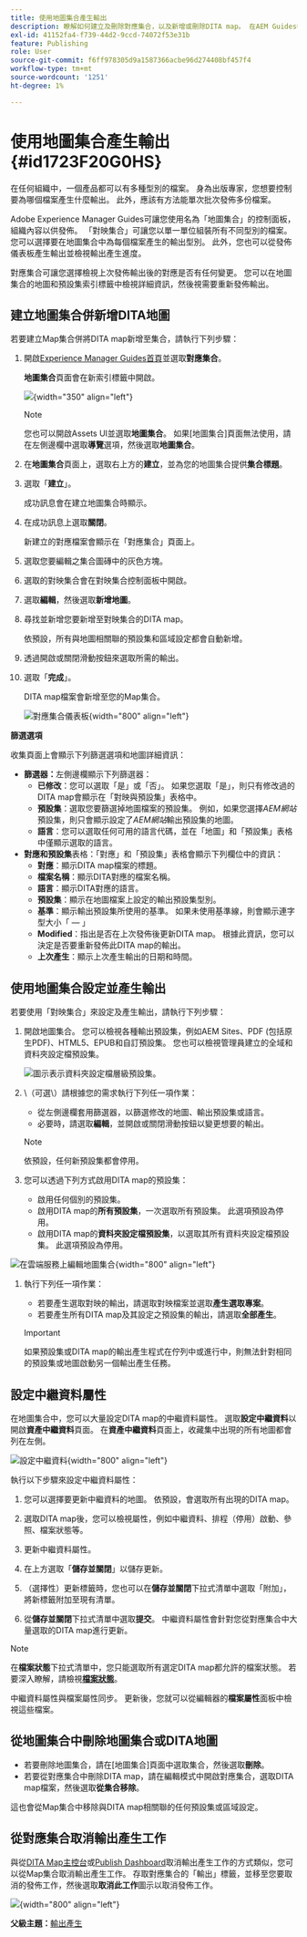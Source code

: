 ```yaml
---
title: 使用地圖集合產生輸出
description: 瞭解如何建立及刪除對應集合，以及新增或刪除DITA map。 在AEM Guides中，從對應集合設定、產生和取消輸出產生工作。
exl-id: 41152fa4-f739-44d2-9ccd-74072f53e31b
feature: Publishing
role: User
source-git-commit: f6ff978305d9a1587366acbe96d274408bf457f4
workflow-type: tm+mt
source-wordcount: '1251'
ht-degree: 1%

---
```


# 使用地圖集合產生輸出 {#id1723F20G0HS}

在任何組織中，一個產品都可以有多種型別的檔案。 身為出版專家，您想要控制要為哪個檔案產生什麼輸出。 此外，應該有方法能單次批次發佈多份檔案。

Adobe Experience Manager Guides可讓您使用名為「地圖集合」的控制面板，組織內容以供發佈。 「對映集合」可讓您以單一單位組裝所有不同型別的檔案。 您可以選擇要在地圖集合中為每個檔案產生的輸出型別。 此外，您也可以從發佈儀表板產生輸出並檢視輸出產生進度。

對應集合可讓您選擇檢視上次發佈輸出後的對應是否有任何變更。 您可以在地圖集合的地圖和預設集索引標籤中檢視詳細資訊，然後視需要重新發佈輸出。

## 建立地圖集合併新增DITA地圖

若要建立Map集合併將DITA map新增至集合，請執行下列步驟：

1. 開啟[Experience Manager Guides首頁](./intro-home-page.md#map-collections)並選取&#x200B;**對應集合**。

   **地圖集合**&#x200B;頁面會在新索引標籤中開啟。

   ![](images/map-collections-page.png){width="350" align="left"}

   >[!NOTE]
   >
   > 您也可以開啟Assets UI並選取&#x200B;**地圖集合**。 如果[地圖集合]頁面無法使用，請在左側邊欄中選取&#x200B;**導覽**&#x200B;選項，然後選取&#x200B;**地圖集合**。

1. 在&#x200B;**地圖集合**&#x200B;頁面上，選取右上方的&#x200B;**建立**，並為您的地圖集合提供&#x200B;**集合標題**。
1. 選取「**建立**」。

   成功訊息會在建立地圖集合時顯示。

1. 在成功訊息上選取&#x200B;**關閉**。

   新建立的對應檔案會顯示在「對應集合」頁面上。

1. 選取您要編輯之集合圖磚中的灰色方塊。
1. 選取的對映集合會在對映集合控制面板中開啟。
1. 選取&#x200B;**編輯**，然後選取&#x200B;**新增地圖**。
1. 尋找並新增您要新增至對映集合的DITA map。

   依預設，所有與地圖相關聯的預設集和區域設定都會自動新增。

1. 透過開啟或關閉滑動按鈕來選取所需的輸出。
1. 選取「**完成**」。

   DITA map檔案會新增至您的Map集合。

   ![對應集合儀表板](./images/map-collection-dashboard.png){width="800" align="left"}

**篩選選項**

收集頁面上會顯示下列篩選選項和地圖詳細資訊：

- **篩選器：**&#x200B;左側邊欄顯示下列篩選器：
   - **已修改**：您可以選取「是」或「否」。 如果您選取「是」，則只有修改過的DITA map會顯示在「對映與預設集」表格中。
   - **預設集**：選取您要篩選掉地圖檔案的預設集。 例如，如果您選擇&#x200B;*AEM網站*&#x200B;預設集，則只會顯示設定了&#x200B;*AEM網站*&#x200B;輸出預設集的地圖。
   - **語言**：您可以選取任何可用的語言代碼，並在「地圖」和「預設集」表格中僅顯示選取的語言。
- **對應和預設集**&#x200B;表格：「對應」和「預設集」表格會顯示下列欄位中的資訊：
   - **對應**：顯示DITA map檔案的標題。
   - **檔案名稱**：顯示DITA對應的檔案名稱。
   - **語言**：顯示DITA對應的語言。
   - **預設集**：顯示在地圖檔案上設定的輸出預設集型別。
   - **基準**：顯示輸出預設集所使用的基準。  如果未使用基準線，則會顯示連字型大小「 — 」
   - **Modified**：指出是否在上次發佈後更新DITA map。 根據此資訊，您可以決定是否要重新發佈此DITA map的輸出。
   - **上次產生**：顯示上次產生輸出的日期和時間。

## 使用地圖集合設定並產生輸出

若要使用「對映集合」來設定及產生輸出，請執行下列步驟：

1. 開啟地圖集合。 您可以檢視各種輸出預設集，例如AEM Sites、PDF (包括原生PDF)、HTML5、EPUB和自訂預設集。 您也可以檢視管理員建立的全域和資料夾設定檔預設集。

   ![](images/global-preset-icon.svg)圖示表示資料夾設定檔層級預設集。
1. \（可選\）請根據您的需求執行下列任一項作業：
   - 從左側邊欄套用篩選器，以篩選修改的地圖、輸出預設集或語言。
   - 必要時，請選取&#x200B;**編輯**，並開啟或關閉滑動按鈕以變更想要的輸出。


   >[!NOTE]
   >  
   > 依預設，任何新預設集都會停用。

1. 您可以透過下列方式啟用DITA map的預設集：

   - 啟用任何個別的預設集。
   - 啟用DITA map的&#x200B;**所有預設集**，一次選取所有預設集。 此選項預設為停用。
   - 啟用DITA map的&#x200B;**資料夾設定檔預設集**，以選取其所有資料夾設定檔預設集。 此選項預設為停用。

![在雲端服務上編輯地圖集合](images/edit-map-collection-cs.png){width="800" align="left"}



1. 執行下列任一項作業：

   - 若要產生選取對映的輸出，請選取對映檔案並選取&#x200B;**產生選取專案**。
   - 若要產生所有DITA map及其設定之預設集的輸出，請選取&#x200B;**全部產生**。

   >[!IMPORTANT]
   >
   > 如果預設集或DITA map的輸出產生程式在佇列中或進行中，則無法針對相同的預設集或地圖啟動另一個輸出產生任務。

## 設定中繼資料屬性

在地圖集合中，您可以大量設定DITA map的中繼資料屬性。 選取&#x200B;**設定中繼資料**&#x200B;以開啟&#x200B;**資產中繼資料**&#x200B;頁面。 在&#x200B;**資產中繼資料**&#x200B;頁面上，收藏集中出現的所有地圖都會列在左側。

![設定中繼資料](images/map-collection-asset-metadata.png){width="800" align="left"}

執行以下步驟來設定中繼資料屬性：

1. 您可以選擇要更新中繼資料的地圖。 依預設，會選取所有出現的DITA map。

1. 選取DITA map後，您可以檢視屬性，例如中繼資料、排程（停用）啟動、參照、檔案狀態等。

1. 更新中繼資料屬性。

1. 在上方選取「**儲存並關閉**」以儲存更新。
1. （選擇性）更新標籤時，您也可以在&#x200B;**儲存並關閉**&#x200B;下拉式清單中選取「附加」，將新標籤附加至現有清單。
1. 從&#x200B;**儲存並關閉**&#x200B;下拉式清單中選取&#x200B;**提交**。
中繼資料屬性會針對您從對應集合中大量選取的DITA map進行更新。

>[!NOTE]
> 
>在&#x200B;**檔案狀態**&#x200B;下拉式清單中，您只能選取所有選定DITA map都允許的檔案狀態。 若要深入瞭解，請檢視&#x200B;[**檔案狀態**](./web-editor-document-states.md)。

中繼資料屬性與檔案屬性同步。 更新後，您就可以從編輯器的&#x200B;**檔案屬性**&#x200B;面板中檢視這些檔案。



## 從地圖集合中刪除地圖集合或DITA地圖

- 若要刪除地圖集合，請在[地圖集合]頁面中選取集合，然後選取&#x200B;**刪除**。
- 若要從對應集合中刪除DITA map，請在編輯模式中開啟對應集合，選取DITA map檔案，然後選取&#x200B;**從集合移除**。

這也會從Map集合中移除與DITA map相關聯的任何預設集或區域設定。


## 從對應集合取消輸出產生工作

與從[DITA Map主控台](generate-output-for-a-dita-map.md#id2061H100T5Z)或[Publish Dashboard](generate-output-publish-dashboard.md#)取消輸出產生工作的方式類似，您可以從Map集合取消輸出產生工作。 存取對應集合的「輸出」標籤，並移至您要取消的發佈工作，然後選取&#x200B;**取消此工作**&#x200B;圖示以取消發佈工作。

![](images/cancel-publish-task-map-collection.png){width="800" align="left"}

**父級主題：**[&#x200B;輸出產生](generate-output.md)
